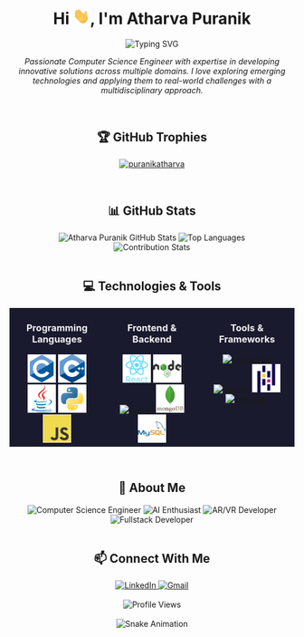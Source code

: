 # <div align="center">Hi <img src="https://raw.githubusercontent.com/ABSphreak/ABSphreak/master/gifs/Hi.gif" width="30px">, I'm Atharva Puranik</div>

<div align="center">
  <img src="https://readme-typing-svg.herokuapp.com?font=Fira+Code&pause=1000&color=FF6B6B&center=true&vCenter=true&width=435&lines=Computer+Science+Engineer;AI+%7C+AR%2FVR+%7C+Full-Stack+Developer;Passionate+Tech+Explorer" alt="Typing SVG" />
</div>

<p align="center">
  <em>
    Passionate Computer Science Engineer with expertise in developing innovative solutions across multiple domains. I love exploring emerging technologies 
    and applying them to real-world challenges with a multidisciplinary approach.
  </em>
</p>

<br>

## <div align="center">🏆 GitHub Trophies</div>

<p align="center">
  <a href="https://github.com/ryo-ma/github-profile-trophy">
    <img src="https://github-profile-trophy.vercel.app/?username=puranikatharva&theme=monokai&column=8&margin-w=15&margin-h=15" alt="puranikatharva" />
  </a>
</p>

<br>

## <div align="center">📊 GitHub Stats</div>

<div align="center">
  <img width="49%" height="195px" src="https://github-readme-stats.vercel.app/api?username=puranikatharva&show_icons=true&count_private=true&hide_border=true&title_color=FF6B6B&icon_color=FF6B6B&text_color=F4F4F4&bg_color=1A1A2E" alt="Atharva Puranik GitHub Stats" /> 
  <img width="41%" height="195px" src="https://github-readme-stats.vercel.app/api/top-langs/?username=puranikatharva&layout=compact&hide_border=true&title_color=FF6B6B&text_color=F4F4F4&bg_color=1A1A2E" alt="Top Languages" />
</div>

<div align="center">
  <img width="90%" src="https://github-readme-streak-stats.herokuapp.com/?user=puranikatharva&theme=dark&hide_border=true&stroke=0000&background=1A1A2E&ring=FF6B6B&fire=FF6B6B&currStreakLabel=FF6B6B" alt="Contribution Stats" />
</div>

<br>

## <div align="center">💻 Technologies & Tools</div>

<div align="center">
  <table style="background-color:#1A1A2E;">
    <tr>
      <td valign="top" width="33%">
        <h3 align="center" style="color:#F4F4F4;">Programming Languages</h3>
        <div align="center">
          <a href="https://www.cprogramming.com/" target="_blank"><img src="https://raw.githubusercontent.com/devicons/devicon/master/icons/c/c-original.svg" alt="c" width="50" height="50"/></a>
          <a href="https://www.w3schools.com/cpp/" target="_blank"><img src="https://raw.githubusercontent.com/devicons/devicon/master/icons/cplusplus/cplusplus-original.svg" alt="cplusplus" width="50" height="50"/></a>
          <a href="https://www.java.com" target="_blank"><img src="https://raw.githubusercontent.com/devicons/devicon/master/icons/java/java-original.svg" alt="java" width="50" height="50"/></a>
          <a href="https://www.python.org" target="_blank"><img src="https://raw.githubusercontent.com/devicons/devicon/master/icons/python/python-original.svg" alt="python" width="50" height="50"/></a>
          <a href="https://developer.mozilla.org/en-US/docs/Web/JavaScript" target="_blank"><img src="https://raw.githubusercontent.com/devicons/devicon/master/icons/javascript/javascript-original.svg" alt="javascript" width="50" height="50"/></a>
        </div>
      </td>
      <td valign="top" width="33%">
        <h3 align="center" style="color:#F4F4F4;">Frontend & Backend</h3>
        <div align="center">
          <a href="https://reactjs.org/" target="_blank"><img src="https://raw.githubusercontent.com/devicons/devicon/master/icons/react/react-original-wordmark.svg" alt="react" width="50" height="50"/></a>
          <a href="https://nodejs.org" target="_blank"><img src="https://raw.githubusercontent.com/devicons/devicon/master/icons/nodejs/nodejs-original-wordmark.svg" alt="nodejs" width="50" height="50"/></a>
          <a href="https://www.djangoproject.com/" target="_blank"><img src="https://cdn.worldvectorlogo.com/logos/django.svg" alt="django" width="50" height="50"/></a>
          <a href="https://www.mongodb.com/" target="_blank"><img src="https://raw.githubusercontent.com/devicons/devicon/master/icons/mongodb/mongodb-original-wordmark.svg" alt="mongodb" width="50" height="50"/></a>
          <a href="https://www.mysql.com/" target="_blank"><img src="https://raw.githubusercontent.com/devicons/devicon/master/icons/mysql/mysql-original-wordmark.svg" alt="mysql" width="50" height="50"/></a>
        </div>
      </td>
      <td valign="top" width="33%">
        <h3 align="center" style="color:#F4F4F4;">Tools & Frameworks</h3>
        <div align="center">
          <a href="https://www.tensorflow.org" target="_blank"><img src="https://www.vectorlogo.zone/logos/tensorflow/tensorflow-icon.svg" alt="tensorflow" width="50" height="50"/></a>
          <a href="https://opencv.org/" target="_blank"><img src="https://www.vectorlogo.zone/logos/opencv/opencv-icon.svg" alt="opencv" width="50" height="50"/></a>
          <a href="https://pandas.pydata.org/" target="_blank"><img src="https://raw.githubusercontent.com/devicons/devicon/2ae2a900d2f041da66e950e4d48052658d850630/icons/pandas/pandas-original.svg" alt="pandas" width="50" height="50"/></a>
          <a href="https://www.selenium.dev" target="_blank"><img src="https://raw.githubusercontent.com/detain/svg-logos/780f25886640cef088af994181646db2f6b1a3f8/svg/selenium-logo.svg" alt="selenium" width="50" height="50"/></a>
        </div>
      </td>
    </tr>
  </table>
</div>

<br>

## <div align="center">🚀 About Me</div>

<div align="center">
  <img src="https://img.shields.io/badge/-Computer%20Science%20Engineer-FF6B6B?style=for-the-badge&logo=codersrank&logoColor=white" alt="Computer Science Engineer"/>
  <img src="https://img.shields.io/badge/-AI%20Enthusiast-FF6B6B?style=for-the-badge&logo=tensorflow&logoColor=white" alt="AI Enthusiast"/>
  <img src="https://img.shields.io/badge/-AR/VR%20Developer-FF6B6B?style=for-the-badge&logo=unity&logoColor=white" alt="AR/VR Developer"/>
  <img src="https://img.shields.io/badge/-Fullstack%20Developer-FF6B6B?style=for-the-badge&logo=react&logoColor=white" alt="Fullstack Developer"/>
</div>

<br>

## <div align="center">📫 Connect With Me</div>

<div align="center">
  <a href="https://linkedin.com/in/puranik-atharva" target="_blank">
    <img src="https://img.shields.io/badge/-LinkedIn-0077B5?style=for-the-badge&logo=linkedin&logoColor=white" alt="LinkedIn"/>
  </a>
  <a href="mailto:atharvapuranikofficial@gmail.com" target="_blank">
    <img src="https://img.shields.io/badge/-Gmail-FF6B6B?style=for-the-badge&logo=gmail&logoColor=white" alt="Gmail"/>
  </a>
</div>

<br>

<div align="center">
  <img src="https://komarev.com/ghpvc/?username=puranikatharva&label=Profile%20Views&color=FF6B6B&style=for-the-badge" alt="Profile Views"/>
</div>

<br>

<div align="center">
  <img src="https://github.com/puranikatharva/puranikatharva/blob/output/github-contribution-grid-snake.svg" alt="Snake Animation" />
</div>
